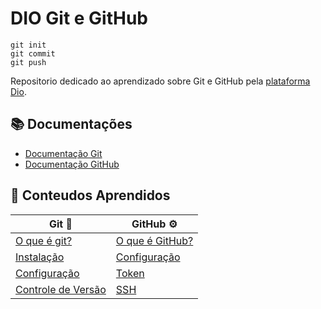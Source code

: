 
# DIO Git e GitHub

```
git init
git commit
git push
```

Repositorio dedicado ao aprendizado sobre Git e GitHub pela [plataforma Dio](https://www.dio.me).

## 📚 Documentações

- [Documentação Git](https://git-scm.com/doc)
- [Documentação GitHub](https://docs.github.com/pt)

## 💼 Conteudos Aprendidos

| Git 🔧| GitHub ⚙|
|-------|-------|
|[O que é git?](https://git-scm.com/video/what-is-git)|[O que é GitHub?](https://docs.github.com/pt/get-started/quickstart/hello-world)|
|[Instalação](https://git-scm.com/downloads)|[Configuração](https://docs.github.com/pt/get-started/onboarding/getting-started-with-your-github-account)|
|[Configuração](https://git-scm.com/video/get-going)| [Token](https://docs.github.com/pt/apps/creating-github-apps/authenticating-with-a-github-app/generating-a-user-access-token-for-a-github-app)|
|[Controle de Versão](https://git-scm.com/video/what-is-version-control)|[SSH](https://docs.github.com/pt/authentication/connecting-to-github-with-ssh/generating-a-new-ssh-key-and-adding-it-to-the-ssh-agent)|

